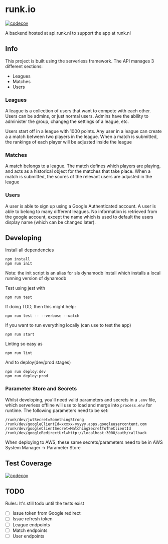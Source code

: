 # runk.io

[![codecov](https://codecov.io/gh/nzchicken/runk.io/branch/master/graph/badge.svg?token=ZHxi9bGtsz)](https://codecov.io/gh/nzchicken/runk.io)

A backend hosted at api.runk.nl to support the app at runk.nl

## Info

This project is built using the serverless framework. The API manages 3 
different sections:

- Leagues
- Matches
- Users

### Leagues

A league is a collection of users that want to compete with each other. Users 
can be admins, or just normal users. Admins have the ability to administer the 
group, changeg the settings of a league, etc.

Users start off in a league with 1000 points. Any user in a league can create a 
a match between two players in the league. When a match is submitted, the 
rankings of each player will be adjusted inside the league

### Matches

A match belongs to a league. The match defines which players are playing, and 
acts as a historical object for the matches that take place. When a match is 
submitted, the scores of the relevant users are adjusted in the league

### Users

A user is able to sign up using a Google Authenticated account. A user is able 
to belong to many different leagues. No information is retrieved from the google 
account, except the name which is used to default the users display name (which 
can be changed later).

## Developing

Install all dependencies

    npm install
    npm run init

Note: the init script is an alias for sls dynamodb install which installs a 
local running version of dynamodb

Test using jest with

    npm run test

If doing TDD, then this might help:

    npm run test -- --verbose --watch

If you want to run everything locally (can use to test the app)

    npm run start

Linting so easy as

    npm run lint

And to deploy(dev/prod stages)

    npm run deploy:dev
    npm run deploy:prod

### Parameter Store and Secrets

Whilst developing, you'll need valid parameters and secrets in a `.env` file, 
which serverless offline will use to load and merge into `process.env` for 
runtime. The following parameters need to be set:

```
/runk/dev/jwtSecret=SomethingStrong
/runk/dev/googleClientId=xxxxx-yyyyy.apps.googleusercontent.com
/runk/dev/googleClientSecret=MatchingSecretToTheClientId
/runk/dev/googleRedirectUrl=http://localhost:3000/auth/callback
```

When deploying to AWS, these same secrets/parameters need to be in AWS System 
Manager -> Parameter Store

## Test Coverage

[![codecov](https://codecov.io/gh/nzchicken/runk.io/graphs/icicle.svg?token=ZHxi9bGtsz)](https://codecov.io/gh/nzchicken/runk.io)

## TODO

Rules: It's still todo until the tests exist

- [ ] Issue token from Google redirect
- [ ] Issue refresh token
- [ ] League endpoints
- [ ] Match endpoints
- [ ] User endpoints
